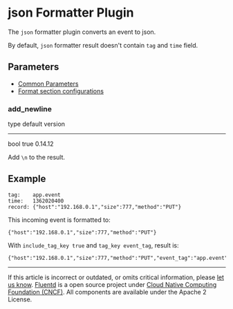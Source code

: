# json Formatter Plugin

The `json` formatter plugin converts an event to json.

By default, `json` formatter result doesn't contain `tag` and `time`
field.


## Parameters

-   [Common Parameters](/articles/plugin-common-parameters.md)
-   [Format section configurations](/articles/format-section.md)


### add\_newline

   type   default   version
  ------ --------- ---------
   bool    true     0.14.12

Add `\n` to the result.


## Example

``` {.CodeRay}
tag:    app.event
time:   1362020400
record: {"host":"192.168.0.1","size":777,"method":"PUT"}
```

This incoming event is formatted to:

``` {.CodeRay}
{"host":"192.168.0.1","size":777,"method":"PUT"}
```

With `include_tag_key true` and `tag_key event_tag`, result is:

``` {.CodeRay}
{"host":"192.168.0.1","size":777,"method":"PUT","event_tag":"app.event"}
```


------------------------------------------------------------------------

If this article is incorrect or outdated, or omits critical information,
please [let us know](https://github.com/fluent/fluentd-docs/issues?state=open).
[Fluentd](http://www.fluentd.org/) is a open source project under [Cloud Native Computing Foundation (CNCF)](https://cncf.io/). All components
are available under the Apache 2 License.
